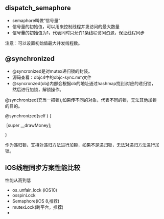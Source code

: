 ## dispatch_semaphore

- semaphore叫做”信号量”
- 信号量的初始值，可以用来控制线程并发访问的最大数量
- 信号量的初始值为1，代表同时只允许1条线程访问资源，保证线程同步

注意：可以设置初始值最大并发线程数。



## @synchronized

* @syncronized是对mutex递归锁的封装。
* 源码查看：objc4中的objc-sync.mm文件
* @syncronzed(obj)内部会根据ob的地址通过hashmap找到j对应的递归锁，然后进行加锁，解锁操作。

 @synchronized(充当一把锁),如果传不同的对象，代表不同的锁，无法其他加锁的目的。

@synchronized(self ) {

​    [super  __drawMoney];

  }

作为递归锁，支持对递归方法进行加锁，如果不是递归锁，无法对递归方法进行加锁。

## iOS线程同步方案性能比较

性能从高到低

* os_unfair_lock (iOS10)
* osspinLock 
* Semaphore(iOS 8,推荐)
* mutexLock(跨平台，推荐)
* 





   